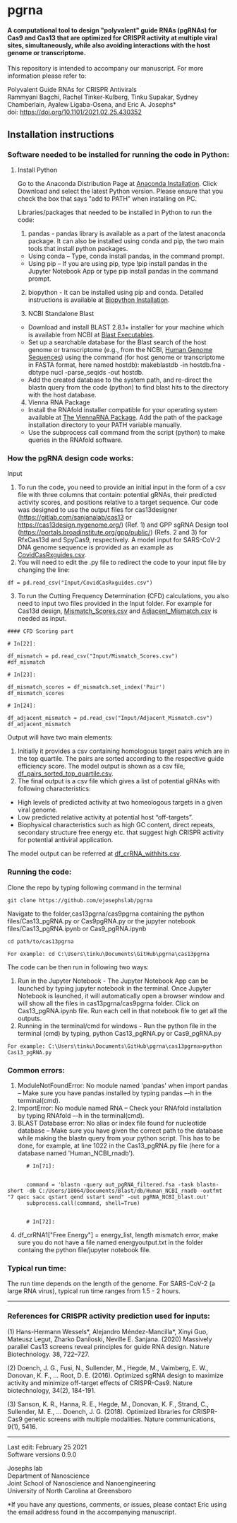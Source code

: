 # pgrna




#### A computational tool to design "polyvalent" guide RNAs (pgRNAs) for Cas9 and Cas13 that are optimized for CRISPR activity at multiple viral sites, simultaneously, while also avoiding interactions with the host genome or transcriptome.

This repository is intended to accompany our manuscript. For more information please refer to:

Polyvalent Guide RNAs for CRISPR Antivirals  
Rammyani Bagchi, Rachel Tinker-Kulberg, Tinku Supakar, Sydney Chamberlain, Ayalew Ligaba-Osena, and Eric A. Josephs*  
doi: https://doi.org/10.1101/2021.02.25.430352

## Installation instructions

### Software needed to be installed for running the code in Python:

1) Install Python 
      
      Go to the Anaconda Distribution Page at [Anaconda Installation](https://www.anaconda.com/products/individual). Click Download and select the latest Python version. Please ensure that you check the box that says "add to PATH" when installing on PC.

      Libraries/packages that needed to be installed in Python to run the code:
      
      1) pandas - pandas library is available as a part of the latest anaconda package. It can also be installed using conda and pip, the two main tools that install python packages.
      - Using conda – Type, conda install pandas, in the command prompt.
      - Using pip – If you are using pip, type !pip install pandas in the Jupyter Notebook App or type pip install pandas in the command prompt.
      2) biopython - It can be installed using pip and conda. Detailed instructions is available at [Biopython Installation](https://biopython.org/wiki/Packages).

      3) NCBI Standalone Blast
      - Download and install BLAST 2.8.1+ installer for your machine which is available from NCBI at [Blast Executables](https://ftp.ncbi.nlm.nih.gov/blast/executables/blast+/LATEST/).
      - Set up a searchable database for the Blast search of the host genome or transcriptome (e.g., from the NCBI, [Human Genome Sequences](https://www.ncbi.nlm.nih.gov/genome/guide/human/)) using the command (for host genome or transcriptome in FASTA format, here named hostdb): makeblastdb -in hostdb.fna -dbtype nucl -parse_seqids  -out hostdb. 
      - Add the created database to the system path, and re-direct the blastn query from the code (python) to find blast hits to the directory with the host database.


     4) Vienna RNA Package
      - Install the RNAfold installer compatible for your operating system available at [The ViennaRNA Package](https://www.tbi.univie.ac.at/RNA/). Add the path of the package installation directory to your PATH variable manually.
      - Use the subprocess call command from the script (python) to make queries in the RNAfold software.

### How the pgRNA design code works:

Input
1) To run the code, you need to provide an initial input in the form of a csv file with three columns that contain: potential gRNAs, their predicted activity scores, and positions relative to a target sequence. Our code was designed to use the output files for cas13designer (https://gitlab.com/sanjanalab/cas13 or https://cas13design.nygenome.org/) (Ref. 1) and GPP sgRNA Design tool (https://portals.broadinstitute.org/gpp/public/) (Refs. 2 and 3) for RfxCas13d and SpyCas9, respectively. A model input for SARS-CoV-2 DNA genome sequence is provided as an example as [CovidCasRxguides.csv](https://github.com/ejosephslab/pgrna/blob/main/cas13pgrna/Input/CovidCasRxguides.csv).
2) You will need to edit the .py file to redirect the code to your input file by changing the line:
```
df = pd.read_csv("Input/CovidCasRxguides.csv")
```
3) To run the Cutting Frequency Determination (CFD) calculations, you also need to input two files provided in the Input folder. For example for Cas13d design, [Mismatch_Scores.csv](https://github.com/ejosephslab/pgrna/blob/main/cas13pgrna/Input/Mismatch_Scores.csv) and [Adjacent_Mismatch.csv](https://github.com/ejosephslab/pgrna/blob/main/cas13pgrna/Input/Adjacent_Mismatch.csv) is needed as input. 
```
#### CFD Scoring part

# In[22]:

df_mismatch = pd.read_csv("Input/Mismatch_Scores.csv")
#df_mismatch

# In[23]:

df_mismatch_scores = df_mismatch.set_index('Pair')
df_mismatch_scores

# In[24]:

df_adjacent_mismatch = pd.read_csv("Input/Adjacent_Mismatch.csv")
df_adjacent_mismatch
```
Output will have two main elements:

1) Initially it provides a csv containing homologous target pairs which are in the top quartile. The pairs are sorted according to the respective guide efficiency score. The model output is shown as a csv file, [df_pairs_sorted_top_quartile.csv](https://github.com/ejosephslab/pgrna/blob/main/cas13pgrna/Output/df_pairs_sorted_top_quartile.csv). 
2) The final output is a csv file which gives a list of potential gRNAs with following characteristics:
- High levels of predicted activity at two homeologous targets in a given viral genome.
- Low predicted relative activity at potential host “off-targets”.
- Biophysical characteristics such as high GC content, direct repeats, secondary structure free energy etc. that suggest high CRISPR activity for potential antiviral application.

The model output can be referred at [df_crRNA_withhits.csv](https://github.com/ejosephslab/pgrna/blob/main/cas13pgrna/Output/df_crRNA_withhits.csv).

### Running the code:

Clone the repo by typing following command in the terminal
```
git clone https://github.com/ejosephslab/pgrna

```
Navigate to the folder,cas13pgrna/cas9pgrna containing the python files/Cas13_pgRNA.py or Cas9pgRNA.py or the jupyter notebook files/Cas13_pgRNA.ipynb or Cas9_pgRNA.ipynb
```
cd path/to/cas13pgrna

For example: cd C:\Users\tinku\Documents\GitHub\pgrna\cas13pgrna
```

The code can be then run in following two ways:
1) Run in the Jupyter Notebook - The Jupyter Notebook App can be launched by typing jupyter notebook in the terminal. Once Jupyter Notebook is launched, it will automatically open a browser window and will show all the files in cas13pgrna/cas9pgrna folder. Click on Cas13_pgRNA.ipynb file. Run each cell in that notebook file to get all the outputs.
2) Running in the terminal/cmd for windows - Run the python file in the terminal (cmd) by typing, python Cas13_pgRNA.py or Cas9_pgRNA.py

```
For example: C:\Users\tinku\Documents\GitHub\pgrna\cas13pgrna>python Cas13_pgRNA.py
```
### Common errors:

1) ModuleNotFoundError: No module named 'pandas' when import pandas – Make sure you have pandas installed by typing pandas –-h in the terminal(cmd).
2) ImportError: No module named RNA – Check your RNAfold installation by typing RNAfold –-h in the terminal(cmd).
3) BLAST Database error: No alias or index file found for nucleotide database – Make sure you have given the correct path to the database while making the blastn query from your python script. This has to be done, for example, at line 1022 in the Cas13_pgRNA.py file (here for a database named 'Human_NCBI_rnadb').
```
      # In[71]:


      command = 'blastn -query out_pgRNA_filtered.fsa -task blastn-short -db C:/Users/18064/Documents/Blast/db/Human_NCBI_rnadb -outfmt "7 qacc sacc qstart qend sstart send" -out pgRNA_NCBI_blast.out'
      subprocess.call(command, shell=True)


      # In[72]:
```
      
4) df_crRNA1["Free Energy"] = energy_list, length mismatch error, make sure you do not have a file named energyoutput.txt in the folder containg the python file/jupyter notebook file.

### Typical run time:

The run time depends on the length of the genome. For SARS-CoV-2 (a large RNA virus), typical run time ranges from 1.5 - 2 hours.

---------------------------------------
### References for CRISPR activity prediction used for inputs:

(1) Hans-Hermann Wessels*, Alejandro Méndez-Mancilla*, Xinyi Guo, Mateusz Legut, Zharko Daniloski, Neville E. Sanjana. (2020)
Massively parallel Cas13 screens reveal principles for guide RNA design. Nature Biotechnology. 38, 722–727.

(2) Doench, J. G., Fusi, N., Sullender, M., Hegde, M., Vaimberg, E. W., Donovan, K. F., … Root, D. E. (2016). Optimized sgRNA design to maximize activity and minimize off-target effects of CRISPR-Cas9. Nature biotechnology, 34(2), 184-191.

(3) Sanson, K. R., Hanna, R. E., Hegde, M., Donovan, K. F., Strand, C., Sullender, M. E., … Doench, J. G. (2018). Optimized libraries for CRISPR-Cas9 genetic screens with multiple modalities. Nature communications, 9(1), 5416.

---------------------------------------
 Last edit: February 25 2021  
 Software versions 0.9.0  
 
 Josephs lab  
 Department of Nanoscience  
 Joint School of Nanoscience and Nanoengineering  
 University of North Carolina at Greensboro
 
 *If you have any questions, comments, or issues, please contact Eric using the email address found in the accompanying manuscript.
